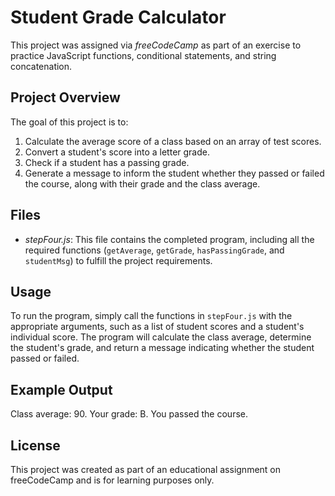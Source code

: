 # Student Grade Calculator

This project was assigned via *freeCodeCamp* as part of an exercise to practice JavaScript functions, conditional statements, and string concatenation.

## Project Overview

The goal of this project is to:

1. Calculate the average score of a class based on an array of test scores.
2. Convert a student's score into a letter grade.
3. Check if a student has a passing grade.
4. Generate a message to inform the student whether they passed or failed the course, along with their grade and the class average.

## Files

- *stepFour.js*: This file contains the completed program, including all the required functions (`getAverage`, `getGrade`, `hasPassingGrade`, and `studentMsg`) to fulfill the project requirements.

## Usage

To run the program, simply call the functions in `stepFour.js` with the appropriate arguments, such as a list of student scores and a student's individual score. The program will calculate the class average, determine the student's grade, and return a message indicating whether the student passed or failed.

## Example Output

Class average: 90. Your grade: B. You passed the course.


## License

This project was created as part of an educational assignment on freeCodeCamp and is for learning purposes only.

